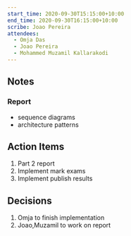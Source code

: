 ```yaml
---
start_time: 2020-09-30T15:15:00+10:00
end_time: 2020-09-30T16:15:00+10:00
scribe: Joao Pereira
attendees:
  - Omja Das
  - Joao Pereira
  - Mohammed Muzamil Kallarakodi
---
```


## Notes

### Report

- sequence diagrams
- architecture patterns

## Action Items

1. Part 2 report
2. Implement mark exams
3. Implement publish results

## Decisions
 
1. Omja to finish implementation
2. Joao,Muzamil to work on report
